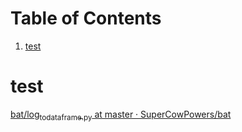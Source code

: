 
# Table of Contents

1.  [test](#org1c61206)



<a id="org1c61206"></a>

# test

[bat/log<sub>to</sub><sub>dataframe.py</sub> at master · SuperCowPowers/bat](https://github.com/SuperCowPowers/bat/blob/master/bat/log_to_dataframe.py)

